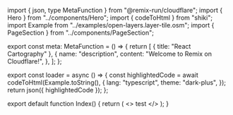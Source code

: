 import { json, type MetaFunction } from "@remix-run/cloudflare";
import { Hero } from "../components/Hero";
import { codeToHtml } from "shiki";
import Example from "../examples/open-layers.layer-tile.osm";
import { PageSection } from "../components/PageSection";

export const meta: MetaFunction = () => {
return [
{ title: "React Cartography" },
{
name: "description",
content: "Welcome to Remix on Cloudflare!",
},
];
};

export const loader = async () => {
const highlightedCode = await codeToHtml(Example.toString(), {
lang: "typescript",
theme: "dark-plus",
});
return json({ highlightedCode });
};

export default function Index() {
return (
<>
<Hero />
<PageSection
        title="If you know hooks, you know maps"
        subTitle="React Cartography supplies hooks that interface the imperative APIs of modern open source mapping libraries. Simply import the hooks and supply some options to get your maps up and running."
      >
test
</PageSection>
</>
);
}
